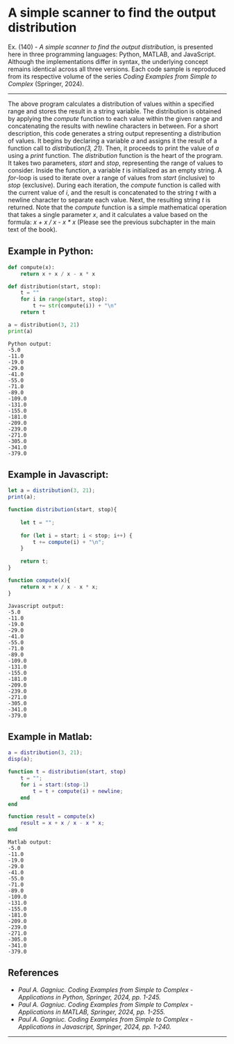 # A simple scanner to find the output distribution

Ex. (140) - <i>A simple scanner to find the output distribution</i>, is presented here in three programming languages: Python, MATLAB, and JavaScript. Although the implementations differ in syntax, the underlying concept remains identical across all three versions. Each code sample is reproduced from its respective volume of the series <i>Coding Examples from Simple to Complex</i> (Springer, 2024).

***

The above program calculates a distribution of values within a specified range and stores the result in a string variable. The distribution is obtained by applying the <i>compute</i> function to each value within the given range and concatenating the results with newline characters in between. For a short description, this code generates a string output representing a distribution of values. It begins by declaring a variable <i>a</i> and assigns it the result of a function call to <i>distribution(3, 21)</i>. Then, it proceeds to print the value of <i>a</i> using a <i>print</i> function. The <i>distribution</i> function is the heart of the program. It takes two parameters, <i>start</i> and <i>stop</i>, representing the range of values to consider. Inside the function, a variable <i>t</i> is initialized as an empty string. A <i>for</i>-loop is used to iterate over a range of values from <i>start</i> (inclusive) to <i>stop</i> (exclusive). During each iteration, the <i>compute</i> function is called with the current value of <i>i</i>, and the result is concatenated to the string <i>t</i> with a newline character to separate each value. Next, the resulting string <i>t</i> is returned. Note that the <i>compute</i> function is a simple mathematical operation that takes a single parameter <i>x</i>, and it calculates a value based on the formula: <i>x + x / x - x * x</i> (Please see the previous subchapter in the main text of the book).

## Example in Python:

```python
def compute(x):
    return x + x / x - x * x

def distribution(start, stop):
    t = ""
    for i in range(start, stop):
        t += str(compute(i)) + "\n"
    return t

a = distribution(3, 21)
print(a)
``` 

```text
Python output:
-5.0
-11.0
-19.0
-29.0
-41.0
-55.0
-71.0
-89.0
-109.0
-131.0
-155.0
-181.0
-209.0
-239.0
-271.0
-305.0
-341.0
-379.0
```

## Example in Javascript:

```javascript
let a = distribution(3, 21);
print(a);

function distribution(start, stop){
    
    let t = "";
    
    for (let i = start; i < stop; i++) {
        t += compute(i) + "\n";
    }
    
    return t;
}

function compute(x){
    return x + x / x - x * x;
}
```

```text
Javascript output:
-5.0
-11.0
-19.0
-29.0
-41.0
-55.0
-71.0
-89.0
-109.0
-131.0
-155.0
-181.0
-209.0
-239.0
-271.0
-305.0
-341.0
-379.0
```

## Example in Matlab:

```matlab
a = distribution(3, 21);
disp(a);

function t = distribution(start, stop)
    t = "";
    for i = start:(stop-1)
        t = t + compute(i) + newline;
    end
end

function result = compute(x)
    result = x + x / x - x * x;
end
```

```text
Matlab output:
-5.0
-11.0
-19.0
-29.0
-41.0
-55.0
-71.0
-89.0
-109.0
-131.0
-155.0
-181.0
-209.0
-239.0
-271.0
-305.0
-341.0
-379.0
```

## References

- <i>Paul A. Gagniuc. Coding Examples from Simple to Complex - Applications in Python, Springer, 2024, pp. 1-245.</i>
- <i>Paul A. Gagniuc. Coding Examples from Simple to Complex - Applications in MATLAB, Springer, 2024, pp. 1-255.</i>
- <i>Paul A. Gagniuc. Coding Examples from Simple to Complex - Applications in Javascript, Springer, 2024, pp. 1-240.</i>

***
